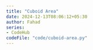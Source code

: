 ```yaml
---
title: "Cuboid Area"
date: 2024-12-13T08:06:12+05:30
author: Fahad
series:
- CodeHub
codeFile: "code/cuboid-area.py"
---
```

